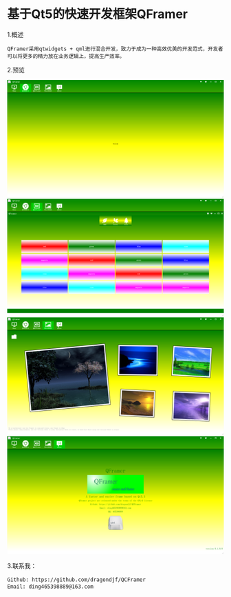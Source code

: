 基于Qt5的快速开发框架QFramer
===========================================================
1.概述

    QFramer采用qtwidgets + qml进行混合开发，致力于成为一种高效优美的开发范式，开发者可以将更多的精力放在业务逻辑上，提高生产效率。

2.预览

![4](doc/4.png)
![3](doc/3.png)
![1](doc/1.png)
![1](doc/2.png)

3.联系我：

    Github: https://github.com/dragondjf/QCFramer
    Email: ding465398889@163.com
